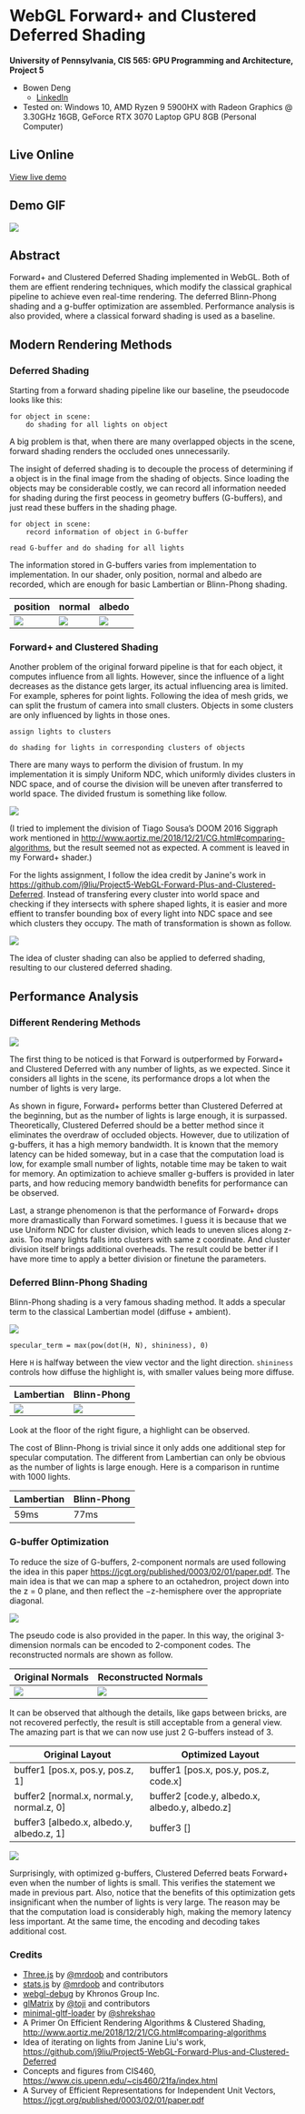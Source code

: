 WebGL Forward+ and Clustered Deferred Shading
======================

**University of Pennsylvania, CIS 565: GPU Programming and Architecture, Project 5**

* Bowen Deng
  * [LinkedIn](www.linkedin.com/in/bowen-deng-7dbw13)
* Tested on: Windows 10, AMD Ryzen 9 5900HX with Radeon Graphics @ 3.30GHz 16GB, GeForce RTX 3070 Laptop GPU 8GB (Personal Computer)

## Live Online

[View live demo](https://7dbw13.github.io/WebGL-Forward-Plus-and-Clustered-Deferred/)

## Demo GIF

![](img/represent.gif)

## Abstract

Forward+ and Clustered Deferred Shading implemented in WebGL. Both of them are effient rendering techniques, which modify the classical graphical pipeline to achieve even real-time rendering. The deferred Blinn-Phong shading and a g-buffer optimization are assembled. Performance analysis is also provided, where a classical forward shading is used as a baseline.

## Modern Rendering Methods

### Deferred Shading

Starting from a forward shading pipeline like our baseline, the pseudocode looks like this:
```
for object in scene:
    do shading for all lights on object
```
A big problem is that, when there are many overlapped objects in the scene, forward shading renders the occluded ones unnecessarily.

The insight of deferred shading is to decouple the process of determining if a object is in the final image from the shading of objects. Since loading the objects may be considerable costly, we can record all information needed for shading during the first peocess in geometry buffers (G-buffers), and just read these buffers in the shading phage.
```
for object in scene:
    record information of object in G-buffer

read G-buffer and do shading for all lights
```

The information stored in G-buffers varies from implementation to implementation. In our shader, only position, normal and albedo are recorded, which are enough for basic Lambertian or Blinn-Phong shading.

| position | normal | albedo |
| ------------------------ | ------------------------ | ----------------------- |
| ![](img/pos.png) | ![](img/norm.png) | ![](img/col.png) |

### Forward+ and Clustered Shading

Another problem of the original forward pipeline is that for each object, it computes influence from all lights. However, since the influence of a light decreases as the distance gets larger, its actual influencing area is limited. For example, spheres for point lights. Following the idea of mesh grids, we can split the frustum of camera into small clusters. Objects in some clusters are only influenced by lights in those ones.
```
assign lights to clusters

do shading for lights in corresponding clusters of objects
```

There are many ways to perform the division of frustum. In my implementation it is simply Uniform NDC, which uniformly divides clusters in NDC space, and of course the division will be uneven after transferred to world space. The divided frustum is something like follow.

![](img/divide.png)

(I tried to implement the division of Tiago Sousa’s DOOM 2016 Siggraph work mentioned in http://www.aortiz.me/2018/12/21/CG.html#comparing-algorithms, but the result seemed not as expected. A comment is leaved in my Forward+ shader.)

For the lights assignment, I follow the idea credit by Janine's work in https://github.com/j9liu/Project5-WebGL-Forward-Plus-and-Clustered-Deferred. Instead of transfering every cluster into world space and checking if they intersects with sphere shaped lights, it is easier and more effient to transfer bounding box of every light into NDC space and see which clusters they occupy. The math of transformation is shown as follow.

![](img/trans.png)

The idea of cluster shading can also be applied to deferred shading, resulting to our clustered deferred shading.

## Performance Analysis

### Different Rendering Methods

![](img/method.png)

The first thing to be noticed is that Forward is outperformed by Forward+ and Clustered Deferred with any number of lights, as we expected. Since it considers all lights in the scene, its performance drops a lot when the number of lights is very large.

As shown in figure, Forward+ performs better than Clustered Deferred at the beginning, but as the number of lights is large enough, it is surpassed. Theoretically, Clustered Deferred should be a better method since it eliminates the overdraw of occluded objects. However, due to utilization of g-buffers, it has a high memory bandwidth. It is known that the memory latency can be hided someway, but in a case that the computation load is low, for example small number of lights, notable time may be taken to wait for memory. An optimization to achieve smaller g-buffers is provided in later parts, and how reducing memory bandwidth benefits for performance can be observed.

Last, a strange phenomenon is that the performance of Forward+ drops more dramastically than Forward sometimes. I guess it is because that we use Uniform NDC for cluster division, which leads to uneven slices along z-axis. Too many lights falls into clusters with same z coordinate. And cluster division itself brings additional overheads. The result could be better if I have more time to apply a better division or finetune the parameters.

### Deferred Blinn-Phong Shading

Blinn-Phong shading is a very famous shading method. It adds a specular term to the classical Lambertian model (diffuse + ambient).

![](img/phong.png)
```
specular_term = max(pow(dot(H, N), shininess), 0)
```

Here `H` is halfway between the view vector and the light direction. `shininess` controls how diffuse the highlight is, with smaller values being more diffuse.

| Lambertian | Blinn-Phong |
| ------------------------ | ------------------------ |
| ![](img/lamb.png) | ![](img/phong2.png) |

Look at the floor of the right figure, a highlight can be observed.

The cost of Blinn-Phong is trivial since it only adds one additional step for specular computation. The different from Lambertian can only be obvious as the number of lights is large enough. Here is a comparison in runtime with 1000 lights.

| Lambertian | Blinn-Phong |
| ------------------------ | ------------------------ |
| 59ms | 77ms |

### G-buffer Optimization

To reduce the size of G-buffers, 2-component normals are used following the idea in this paper https://jcgt.org/published/0003/02/01/paper.pdf. The main idea is that we can map a sphere to an octahedron, project down into the z = 0 plane, and then reflect the −z-hemisphere over the appropriate diagonal.

![](img/oct.png)

The pseudo code is also provided in the paper. In this way, the original 3-dimension normals can be encoded to 2-component codes. The reconstructed normals are shown as follow.

| Original Normals | Reconstructed Normals |
| ------------------------ | ------------------------ |
| ![](img/norm.png) | ![](img/norm2.png) |

It can be observed that although the details, like gaps between bricks, are not recovered perfectly, the result is still acceptable from a general view. The amazing part is that we can now use just 2 G-buffers instead of 3.

| Original Layout | Optimized Layout |
| ------------------------ | ------------------------ |
| buffer1 [pos.x, pos.y, pos.z, 1] | buffer1 [pos.x, pos.y, pos.z, code.x] |
| buffer2 [normal.x, normal.y, normal.z, 0] | buffer2 [code.y, albedo.x, albedo.y, albedo.z] |
| buffer3 [albedo.x, albedo.y, albedo.z, 1] | buffer3 [] |

![](img/opt.png)

Surprisingly, with optimized g-buffers, Clustered Deferred beats Forward+ even when the number of lights is small. This verifies the statement we made in previous part. Also, notice that the benefits of this optimization gets insignificant when the number of lights is very large. The reason may be that the computation load is considerably high, making the memory latency less important. At the same time, the encoding and decoding takes additional cost.

### Credits

* [Three.js](https://github.com/mrdoob/three.js) by [@mrdoob](https://github.com/mrdoob) and contributors
* [stats.js](https://github.com/mrdoob/stats.js) by [@mrdoob](https://github.com/mrdoob) and contributors
* [webgl-debug](https://github.com/KhronosGroup/WebGLDeveloperTools) by Khronos Group Inc.
* [glMatrix](https://github.com/toji/gl-matrix) by [@toji](https://github.com/toji) and contributors
* [minimal-gltf-loader](https://github.com/shrekshao/minimal-gltf-loader) by [@shrekshao](https://github.com/shrekshao)
* A Primer On Efficient Rendering Algorithms & Clustered Shading, http://www.aortiz.me/2018/12/21/CG.html#comparing-algorithms
* Idea of iterating on lights from Janine Liu's work, https://github.com/j9liu/Project5-WebGL-Forward-Plus-and-Clustered-Deferred
* Concepts and figures from CIS460, https://www.cis.upenn.edu/~cis460/21fa/index.html
* A Survey of Efficient Representations for Independent Unit Vectors, https://jcgt.org/published/0003/02/01/paper.pdf
